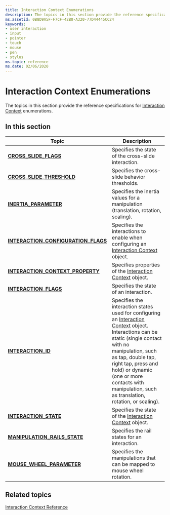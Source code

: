 ```yaml
---
title: Interaction Context Enumerations
description: The topics in this section provide the reference specifications for Interaction Context enumerations.
ms.assetid: 0B8D9A5F-F7CF-42B0-A320-77D44445CC24
keywords:
- user interaction
- input
- pointer
- touch
- mouse
- pen
- stylus
ms.topic: reference
ms.date: 02/06/2020
---
```


# Interaction Context Enumerations

The topics in this section provide the reference specifications for [Interaction Context](interaction-context-portal.md) enumerations.

## In this section

| Topic | Description |
|---|---|
| [**CROSS\_SLIDE\_FLAGS**](/windows/win32/api/interactioncontext/ne-interactioncontext-cross_slide_flags)<br/> | Specifies the state of the cross-slide interaction.<br/> |
| [**CROSS\_SLIDE\_THRESHOLD**](/windows/win32/api/interactioncontext/ne-interactioncontext-cross_slide_threshold)<br/> | Specifies the cross-slide behavior thresholds.<br/> |
| [**INERTIA\_PARAMETER**](/windows/win32/api/interactioncontext/ne-interactioncontext-inertia_parameter)<br/> | Specifies the inertia values for a manipulation (translation, rotation, scaling).<br/> |
| [**INTERACTION\_CONFIGURATION\_FLAGS**](/windows/win32/api/interactioncontext/ne-interactioncontext-interaction_configuration_flags)<br/> | Specifies the interactions to enable when configuring an [Interaction Context](interaction-context-portal.md) object.<br/> |
| [**INTERACTION\_CONTEXT\_PROPERTY**](/windows/win32/api/interactioncontext/ne-interactioncontext-interaction_context_property)<br/> | Specifies properties of the [Interaction Context](interaction-context-portal.md) object. <br/> |
| [**INTERACTION\_FLAGS**](/windows/win32/api/interactioncontext/ne-interactioncontext-interaction_flags)<br/> | Specifies the state of an interaction.<br/> |
| [**INTERACTION\_ID**](/windows/win32/api/interactioncontext/ne-interactioncontext-interaction_id)<br/> | Specifies the interaction states used for configuring an [Interaction Context](interaction-context-portal.md) object. Interactions can be static (single contact with no manipulation, such as tap, double tap, right tap, press and hold) or dynamic (one or more contacts with manipulation, such as translation, rotation, or scaling).<br/> |
| [**INTERACTION\_STATE**](/windows/win32/api/interactioncontext/ne-interactioncontext-interaction_state)<br/> | Specifies the state of the [Interaction Context](interaction-context-portal.md) object.<br/> |
| [**MANIPULATION\_RAILS\_STATE**](/windows/win32/api/interactioncontext/ne-interactioncontext-manipulation_rails_state)<br/> | Specifies the rail states for an interaction.<br/> |
| [**MOUSE\_WHEEL\_PARAMETER**](/windows/win32/api/interactioncontext/ne-interactioncontext-mouse_wheel_parameter)<br/> | Specifies the manipulations that can be mapped to mouse wheel rotation.<br/> |

## Related topics

[Interaction Context Reference](interaction-context-reference.md)
